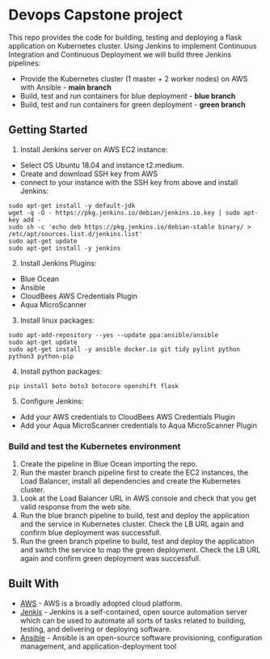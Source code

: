 # Devops Capstone project 

This repo provides the code for building, testing and deploying a flask application on Kubernetes cluster. Using Jenkins to implement Continuous Integration and Continuous Deployment we will build three Jenkins pipelines:
* Provide the Kubernetes cluster (1 master + 2 worker nodes) on AWS with Ansible - **main branch**
* Build, test and run containers for blue deployment - **blue branch**
* Build, test and run containers for green deployment - **green branch**

## Getting Started

1. Install Jenkins server on AWS EC2 instance: 
- Select OS Ubuntu 18.04 and instance t2.medium.
- Create and download SSH key from AWS
- connect to your instance with the SSH key from above and install Jenkins:
```
sudo apt-get install -y default-jdk
wget -q -O - https://pkg.jenkins.io/debian/jenkins.io.key | sudo apt-key add -
sudo sh -c 'echo deb https://pkg.jenkins.io/debian-stable binary/ > /etc/apt/sources.list.d/jenkins.list'
sudo apt-get update
sudo apt-get install -y jenkins
```

2. Install Jenkins Plugins:
* Blue Ocean 
* Ansible
* CloudBees AWS Credentials Plugin
* Aqua MicroScanner

3. Install linux packages:
```
sudo apt-add-repository --yes --update ppa:ansible/ansible
sudo apt-get update
sudo apt-get install -y ansible docker.io git tidy pylint python python3 python-pip
```

4. Install python packages:
```
pip install boto boto3 botocore openshift flask
```

5. Configure Jenkins:
* Add your AWS credentials to CloudBees AWS Credentials Plugin
* Add your Aqua MicroScanner credentials to Aqua MicroScanner Plugin

### Build and test the Kubernetes environment

1. Create the pipeline in Blue Ocean importing the repo.
2. Run the master branch pipeline first to create the EC2 instances, the Load Balancer,  install all dependencies and create the Kubernetes cluster. 
3. Look at the Load Balancer URL in AWS console and check that you get valid response from the web site.
4. Run the blue branch pipeline to build, test and deploy the application and the service in Kubernetes cluster. Check the LB URL again and confirm blue deployment was successfull.
5. Run the green branch pipeline to build, test and deploy the application and switch the service to map the green deployment. Check the LB URL again and confirm green deployment was successfull.




## Built With
* [AWS](https://aws.amazon.com) - AWS is a broadly adopted cloud platform.
* [Jenkis](https://jenkins.io) - Jenkins is a self-contained, open source automation server which can be used to automate all sorts of tasks related to building, testing, and delivering or deploying software.
* [Ansible](https://www.ansible.com) - Ansible is an open-source software provisioning, configuration management, and application-deployment tool




